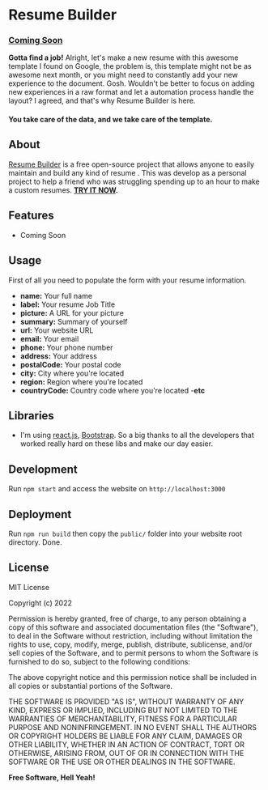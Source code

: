 # Resume Builder
### [Coming Soon](https://)

**Gotta find a job!** Alright, let's make a new resume with this awesome template I found on Google, the problem is, this template might not be as awesome next month, or you might need to constantly add your new experience to the document. Gosh. Wouldn't be better to focus on adding new experiences in a raw format and let a automation process handle the layout? I agreed, and that's why Resume Builder is here.

#### You take care of the data, and we take care of the template.


## About
[Resume Builder](https://) is a free open-source project that allows anyone to easily maintain and build any kind of resume . This was develop as a personal project to help a friend who was struggling spending up to an hour to make a custom resumes. **[TRY IT NOW](/).**



## Features
- Coming Soon


## Usage
First of all you need to populate the form with your resume information.
- **name:** Your full name
- **label:** Your resume Job Title
- **picture:** A URL for your picture
- **summary:** Summary of yourself
- **url:** Your website URL
- **email:** Your email
- **phone:** Your phone number
- **address:** Your address
- **postalCode:** Your postal code
- **city:** City where you're located
- **region:** Region where you're located
- **countryCode:** Country code where you're located
-**etc**

## Libraries
- I'm using [react.js](https://github.com/facebook/react),  [Bootstrap](https://bootstrap5.com/).
So a big thanks to all the developers that worked really hard on these libs and make our day easier.

## Development
Run `npm start` and access the website on `http://localhost:3000`

## Deployment
Run `npm run build` then copy the `public/` folder into your website root directory. Done.



## License
MIT License

Copyright (c) 2022

Permission is hereby granted, free of charge, to any person obtaining a copy of this software and associated documentation files (the "Software"), to deal in the Software without restriction, including without limitation the rights to use, copy, modify, merge, publish, distribute, sublicense, and/or sell copies of the Software, and to permit persons to whom the Software is furnished to do so, subject to the following conditions:

The above copyright notice and this permission notice shall be included in all copies or substantial portions of the Software.

THE SOFTWARE IS PROVIDED "AS IS", WITHOUT WARRANTY OF ANY KIND, EXPRESS OR IMPLIED, INCLUDING BUT NOT LIMITED TO THE WARRANTIES OF MERCHANTABILITY, FITNESS FOR A PARTICULAR PURPOSE AND NONINFRINGEMENT. IN NO EVENT SHALL THE AUTHORS OR COPYRIGHT HOLDERS BE LIABLE FOR ANY CLAIM, DAMAGES OR OTHER LIABILITY, WHETHER IN AN ACTION OF CONTRACT, TORT OR OTHERWISE, ARISING FROM, OUT OF OR IN CONNECTION WITH THE SOFTWARE OR THE USE OR OTHER DEALINGS IN THE SOFTWARE.

**Free Software, Hell Yeah!**
